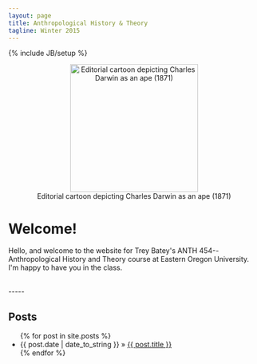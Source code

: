 ```yaml
---
layout: page
title: Anthropological History & Theory
tagline: Winter 2015
---
```

{% include JB/setup %}


<div style="text-align:center">
<figure>
  <a title="Charles Darwin as an ape. Original artist unknown. Originally published in The Hornet (no longer in publication), and it is very likely for a 20-year-old artist in 1871 to have died before 1939. Public domain via Wikimedia Commons." href="http://commons.wikimedia.org/wiki/File%3AEditorial_cartoon_depicting_Charles_Darwin_as_an_ape_(1871).jpg"><img width="256" alt="Editorial cartoon depicting Charles Darwin as an ape (1871)" src="//upload.wikimedia.org/wikipedia/commons/thumb/6/6f/Editorial_cartoon_depicting_Charles_Darwin_as_an_ape_%281871%29.jpg/256px-Editorial_cartoon_depicting_Charles_Darwin_as_an_ape_%281871%29.jpg"/></a>
  <figcaption>Editorial cartoon depicting Charles Darwin as an ape (1871)</figcaption>
</figure>
</div>

<!--<div style="text-align:center" markdown="1">
![An 1871 cartoon, by an unknown artist, depicting Charles Darwin as an ape; Licensed under Public domain via Wikimedia Commons](../assets/pics/darwin_cartoon.jpg)
</div>-->

# Welcome!

Hello, and welcome to the website for Trey Batey's ANTH 454--Anthropological History and Theory course at Eastern Oregon University. I'm happy to have you in the class. 

<br>
-----

## Posts


<ul class="posts">
  {% for post in site.posts %}
    <li><span>{{ post.date | date_to_string }}</span> &raquo; <a href="{{ BASE_PATH }}{{ post.url }}">{{ post.title }}</a></li>
  {% endfor %}
</ul>

